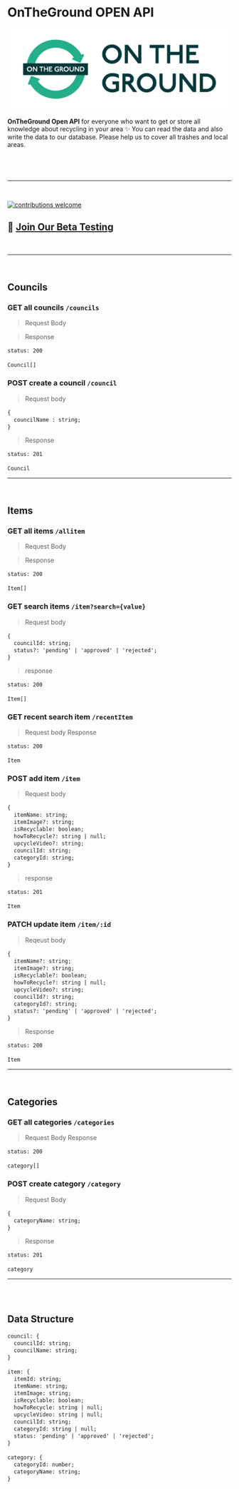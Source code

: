 # OnTheGround OPEN API

![logo](./Logos/Logo-01.png)

**OnTheGround Open API** for everyone who want to get or store all knowledge about recycling in your area ✨ You can read the data and also write the data to our database. Please help us to cover all trashes and local areas.

## <br/>

---

<br/>

[![contributions welcome](https://img.shields.io/badge/contributions-welcome-brightgreen.svg?style=flat)](https://github.com/dwyl/esta/issues)

## 🙋 [Join Our Beta Testing](https://docs.google.com/forms/d/e/1FAIpQLSfCf3AFGsCvNG2ghCwa3NSUaflzIC2cWN8mxH8FAY-JsMfJuw/viewform?usp=sf_link)

 <br/>

---

<br/>

## Councils

### **GET** all councils `/councils`

> Request Body

> Response

```TS
status: 200

Council[]
```

### **POST** create a council `/council`

> Request body

```TS
{
  councilName : string;
}
```

> Response

```TS
status: 201

Council
```

---

<br/>

## Items

### **GET** all items `/allitem`

> Request Body

> Response

```TS
status: 200

Item[]
```

### **GET** search items `/item?search={value}`

> Request body

```TS
{
  councilId: string;
  status?: 'pending' | 'approved' | 'rejected';
}
```

> response

```TS
status: 200

Item[]
```

### **GET** recent search item `/recentItem`

> Request body
> Response

```TS
status: 200

Item
```

### **POST** add item `/item`

> Request body

```TS
{
  itemName: string;
  itemImage?: string;
  isRecyclable: boolean;
  howToRecycle?: string | null;
  upcycleVideo?: string;
  councilId: string;
  categoryId: string;
}
```

> response

```TS
status: 201

Item
```

### **PATCH** update item `/item/:id`

> Reqeust body

```TS
{
  itemName?: string;
  itemImage?: string;
  isRecyclable?: boolean;
  howToRecycle?: string | null;
  upcycleVideo?: string;
  councilId?: string;
  categoryId?: string;
  status?: 'pending' | 'approved' | 'rejected';
}
```

> Response

```TS
status: 200

Item
```

---

<br/>

## Categories

### **GET** all categories `/categories`

> Request Body
> Response

```TS
status: 200

category[]
```

### **POST** create category `/category`

> Request Body

```TS
{
  categoryName: string;
}
```

> Response

```TS
status: 201

category
```

---

</br>
</br>

## Data Structure

```TS
council: {
  councilId: string;
  councilName: string;
}

item: {
  itemId: string;
  itemName: string;
  itemImage: string;
  isRecyclable: boolean;
  howToRecycle: string | null;
  upcycleVideo: string | null;
  councilId: string;
  categoryId: string | null;
  status: 'pending' | 'approved' | 'rejected';
}

category: {
  categoryId: number;
  categoryName: string;
}
```
